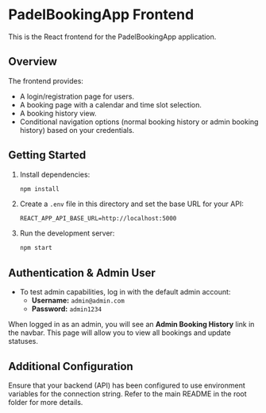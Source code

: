 # PadelBookingApp Frontend

This is the React frontend for the PadelBookingApp application.

## Overview

The frontend provides:
- A login/registration page for users.
- A booking page with a calendar and time slot selection.
- A booking history view.
- Conditional navigation options (normal booking history or admin booking history) based on your credentials.

## Getting Started

1. Install dependencies:

   ```bash
   npm install
   ```

2. Create a `.env` file in this directory and set the base URL for your API:
   
   ```env
   REACT_APP_API_BASE_URL=http://localhost:5000
   ```
   
3. Run the development server:

   ```bash
   npm start
   ```

## Authentication & Admin User

- To test admin capabilities, log in with the default admin account:
  - **Username:** `admin@admin.com`
  - **Password:** `admin1234`

When logged in as an admin, you will see an **Admin Booking History** link in the navbar. This page will allow you to view all bookings and update statuses.

## Additional Configuration

Ensure that your backend (API) has been configured to use environment variables for the connection string. Refer to the main README in the root folder for more details.